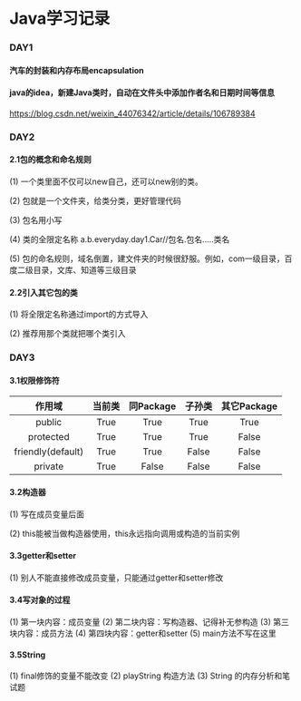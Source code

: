 # Java学习记录



### DAY1

#### 汽车的封装和内存布局encapsulation



#### java的idea，新建Java类时，自动在文件头中添加作者名和日期时间等信息

https://blog.csdn.net/weixin_44076342/article/details/106789384

### DAY2

#### 2.1包的概念和命名规则
(1) 一个类里面不仅可以new自己，还可以new别的类。

(2) 包就是一个文件夹，给类分类，更好管理代码

(3) 包名用小写

(4) 类的全限定名称 a.b.everyday.day1.Car//包名.包名.....类名

(5) 包的命名规则，域名倒置，建文件夹的时候很舒服。例如，com一级目录，百度二级目录，文库、知道等三级目录

#### 2.2引入其它包的类
(1) 将全限定名称通过import的方式导入

(2) 推荐用那个类就把哪个类引入



### DAY3

#### 3.1权限修饰符

|      作用域       | 当前类 | 同Package | 子孙类 | 其它Package |
| :---------------: | :----: | :-------: | :----: | :---------: |
|      public       |  True  |   True    |  True  |    True     |
|     protected     |  True  |   True    |  True  |    False    |
| friendly(default) |  True  |   True    | False  |    False    |
|      private      |  True  |   False   | False  |    False    |



#### 3.2构造器

(1) 写在成员变量后面

(2) this能被当做构造器使用，this永远指向调用或构造的当前实例

#### 3.3getter和setter

(1) 别人不能直接修改成员变量，只能通过getter和setter修改

#### 3.4写对象的过程
(1) 第一块内容：成员变量
(2) 第二块内容：写构造器、记得补无参构造
(3) 第三块内容：成员方法
(4) 第四块内容：getter和setter
(5) main方法不写在这里

#### 3.5String
(1) final修饰的变量不能改变
(2) playString 构造方法
(3) String 的内存分析和笔试题